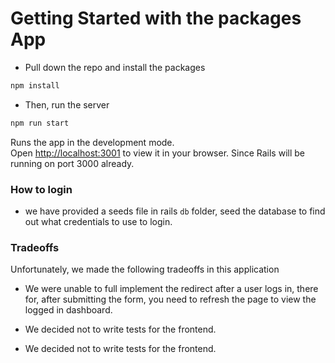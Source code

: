 # Getting Started with the packages App

- Pull down the repo and install the packages
```sh
npm install
```

- Then, run the server
```sh
npm run start
```
Runs the app in the development mode.\
Open [http://localhost:3001](http://localhost:3001) to view it in your browser. Since Rails will be running on port 3000 already.

### How to login

- we have provided a seeds file in rails `db` folder, seed the database to find out what credentials to use to login.

### Tradeoffs

Unfortunately, we made the following tradeoffs in this application

- We were unable to full implement the redirect after a user logs in, there for, after submitting the form, you need to refresh the page to view the logged in dashboard.

- We decided not to write tests for the frontend.
- We decided not to write tests for the frontend.

